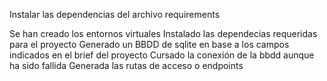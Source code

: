 Instalar las dependencias del archivo requirements

Se han creado los entornos virtuales
Instalado las dependecias requeridas para el proyecto
Generado un BBDD de sqlite en base a los campos indicados en el brief del proyecto
Cursado la conexión de la bbdd aunque ha sido fallida
Generada las rutas de acceso o endpoints